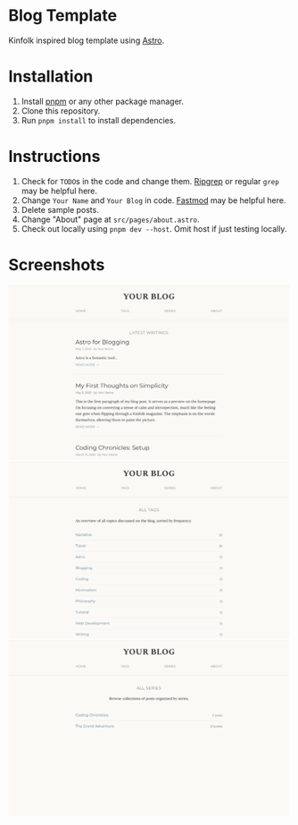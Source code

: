 # Blog Template
Kinfolk inspired blog template using [Astro](https://astro.build/).

# Installation
1. Install [pnpm](https://pnpm.io/installation) or any other package manager.
2. Clone this repository.
3. Run `pnpm install` to install dependencies.

# Instructions
1. Check for `TODO`s in the code and change them. [Ripgrep](https://github.com/BurntSushi/ripgrep) or regular `grep` may be helpful here.
2. Change `Your Name` and `Your Blog` in code. [Fastmod](https://github.com/facebookincubator/fastmod) may be helpful here.
3. Delete sample posts.
4. Change "About" page at `src/pages/about.astro`.
5. Check out locally using `pnpm dev --host`. Omit host if just testing locally.

# Screenshots
![Main](screenshots/IMG_0028.PNG)
![Tags](screenshots/IMG_0029.PNG)
![Series](screenshots/IMG_0030.PNG)
